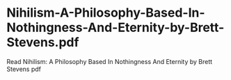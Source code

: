 # Nihilism-A-Philosophy-Based-In-Nothingness-And-Eternity-by-Brett-Stevens.pdf
Read Nihilism: A Philosophy Based In Nothingness And Eternity by Brett  Stevens pdf

